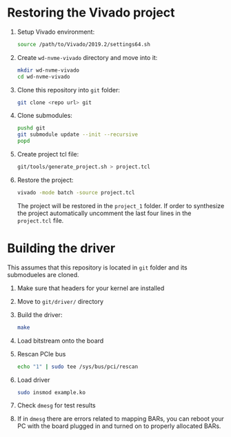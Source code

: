 Restoring the Vivado project
============================

1. Setup Vivado environment:
   ```bash
   source /path/to/Vivado/2019.2/settings64.sh
   ```
   
2. Create `wd-nvme-vivado` directory and move into it:
   ```bash
   mkdir wd-nvme-vivado
   cd wd-nvme-vivado
   ```
3. Clone this repository into `git` folder:
   ```bash
   git clone <repo url> git
   ```

4. Clone submodules:
   ```bash
   pushd git
   git submodule update --init --recursive
   popd
   ```

5. Create project tcl file:
   ```bash
   git/tools/generate_project.sh > project.tcl
   ```

6. Restore the project:
   ```bash
   vivado -mode batch -source project.tcl
   ```

   The project will be restored in the `project_1` folder.
   If order to synthesize the project automatically uncomment the last four lines in the `project.tcl` file.

Building the driver
===================

This assumes that this repository is located in `git` folder and its submodueles are cloned.

1. Make sure that headers for your kernel are installed

2. Move to `git/driver/` directory

3. Build the driver:
   ```bash
   make
   ```

4. Load bitstream onto the board

5. Rescan PCIe bus
   ```bash
   echo "1" | sudo tee /sys/bus/pci/rescan
   ```

6. Load driver
   ```bash
   sudo insmod example.ko
   ```

7. Check `dmesg` for test results

8. If in `dmesg` there are errors related to mapping BARs, you can reboot your PC with the board plugged in and turned on to properly allocated BARs.
